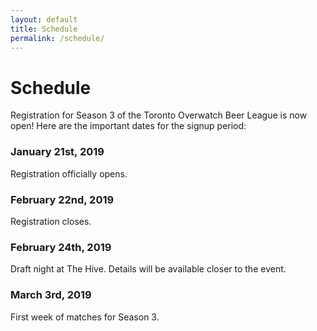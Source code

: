 ```yaml
---
layout: default
title: Schedule
permalink: /schedule/
---
```

<div class="container">
  <div class="row justify-content-center page-section-no-line">
    <div class="col-12 col-md-10 col-xl-8">
      <h1 class="text-center">Schedule</h1>
      <p>Registration for Season 3 of the Toronto Overwatch Beer League is now open! Here are the important dates for the signup period:</p>
      <h3>January 21st, 2019</h3>
      <p>Registration officially opens.</p>
      <h3>February 22nd, 2019</h3>
      <p>Registration closes.</p>
      <h3>February 24th, 2019</h3>
      <p>Draft night at The Hive. Details will be available closer to the event.</p>
      <h3>March 3rd, 2019</h3>
      <p>First week of matches for Season 3.</p>
    </div>
  </div>
</div>

